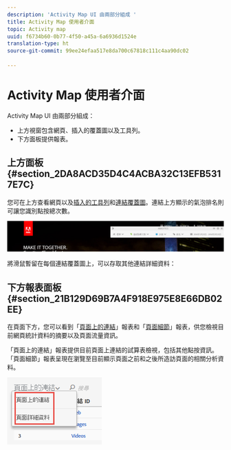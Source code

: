 ```yaml
---
description: 'Activity Map UI 由兩部分組成 '
title: Activity Map 使用者介面
topic: Activity map
uuid: f6734b60-0b77-4f50-a45a-6a6936d1524e
translation-type: ht
source-git-commit: 99ee24efaa517e8da700c67818c111c4aa90dc02

---
```



# Activity Map 使用者介面

Activity Map UI 由兩部分組成：

* 上方視窗包含網頁、插入的覆蓋圖以及工具列。
* 下方面板提供報表。

## 上方面板 {#section_2DA8ACD35D4C4ACBA32C13EFB5317E7C}

您可在上方查看網頁以及[插入的工具列](/help/analyze/activity-map/activitymap-standard-live.md)和[連結覆蓋圖](/help/analyze/activity-map/activitymap-gainerslosers.md)。連結上方顯示的氣泡排名則可讓您識別點按總次數。

![](assets/top_panel.png)

將滑鼠暫留在每個連結覆蓋圖上，可以存取其他連結詳細資料：

## 下方報表面板 {#section_21B129D69B7A4F918E975E8E66DB02EE}

在頁面下方，您可以看到「[頁面上的連結](/help/analyze/activity-map/activitymap-links-report.md)」報表和「[頁面細節](/help/analyze/activity-map/activitymap-page-flow.md)」報表，供您檢視目前網頁統計資料的摘要以及頁面流量資訊。

「頁面上的連結」報表提供目前頁面上連結的試算表檢視，包括其他點按資訊。「頁面細節」報表呈現在瀏覽至目前顯示頁面之前和之後所造訪頁面的相關分析資料。

![](assets/bottom_panel.png)

